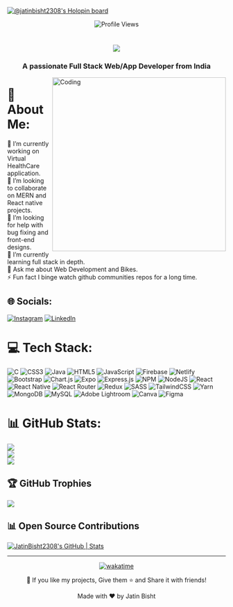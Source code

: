 [![@jatinbisht2308's Holopin board](https://holopin.me/jatinbisht2308)](https://holopin.io/@jatinbisht2308)
 <br> 
<div align=center>
      
![Profile Views](https://komarev.com/ghpvc/?username=JatinBisht2308)
      </div>
<h1 align="center">
  <a href="https://git.io/typing-svg">
    <img src="https://readme-typing-svg.demolab.com?font=Major+Mono+Display&size=50&pause=10000&color=FF7722&center=true&vCenter=true&width=600&height=100&lines=I'm+Jatin+Bisht!">
  </a>
</h1>
<h3 align="center">A passionate Full Stack Web/App Developer from India</h3>

<img align="right" alt="Coding" width="400" src="https://images.squarespace-cdn.com/content/v1/5769fc401b631bab1addb2ab/1541580975837-LGDSGDVK6EI6PD4KK4W5/python-2.gif?format=1000w">

# 💫 About Me:
🔭 I’m currently working on Virtual HealthCare application.<br>👯 I’m looking to collaborate on MERN and React native projects.<br>🤝 I’m looking for help with bug fixing and front-end designs.<br>🌱 I’m currently learning full stack in depth.<br>💬 Ask me about Web Development and Bikes.<br>⚡ Fun fact I binge watch github communities repos for a long time.


## 🌐 Socials:
[![Instagram](https://img.shields.io/badge/Instagram-%23E4405F.svg?logo=Instagram&logoColor=white)](https://instagram.com/the_soloshifter390) [![LinkedIn](https://img.shields.io/badge/LinkedIn-%230077B5.svg?logo=linkedin&logoColor=white)](https://linkedin.com/in/https://www.linkedin.com/in/jatin-bisht-ba62111bb/) 

# 💻 Tech Stack:
![C](https://img.shields.io/badge/c-%2300599C.svg?style=plastic&logo=c&logoColor=white) ![CSS3](https://img.shields.io/badge/css3-%231572B6.svg?style=plastic&logo=css3&logoColor=white) ![Java](https://img.shields.io/badge/java-%23ED8B00.svg?style=plastic&logo=java&logoColor=white) ![HTML5](https://img.shields.io/badge/html5-%23E34F26.svg?style=plastic&logo=html5&logoColor=white) ![JavaScript](https://img.shields.io/badge/javascript-%23323330.svg?style=plastic&logo=javascript&logoColor=%23F7DF1E) ![Firebase](https://img.shields.io/badge/firebase-%23039BE5.svg?style=plastic&logo=firebase) ![Netlify](https://img.shields.io/badge/netlify-%23000000.svg?style=plastic&logo=netlify&logoColor=#00C7B7) ![Bootstrap](https://img.shields.io/badge/bootstrap-%23563D7C.svg?style=plastic&logo=bootstrap&logoColor=white) ![Chart.js](https://img.shields.io/badge/chart.js-F5788D.svg?style=plastic&logo=chart.js&logoColor=white) ![Expo](https://img.shields.io/badge/expo-1C1E24?style=plastic&logo=expo&logoColor=#D04A37) ![Express.js](https://img.shields.io/badge/express.js-%23404d59.svg?style=plastic&logo=express&logoColor=%2361DAFB) ![NPM](https://img.shields.io/badge/NPM-%23000000.svg?style=plastic&logo=npm&logoColor=white) ![NodeJS](https://img.shields.io/badge/node.js-6DA55F?style=plastic&logo=node.js&logoColor=white) ![React](https://img.shields.io/badge/react-%2320232a.svg?style=plastic&logo=react&logoColor=%2361DAFB) ![React Native](https://img.shields.io/badge/react_native-%2320232a.svg?style=plastic&logo=react&logoColor=%2361DAFB) ![React Router](https://img.shields.io/badge/React_Router-CA4245?style=plastic&logo=react-router&logoColor=white) ![Redux](https://img.shields.io/badge/redux-%23593d88.svg?style=plastic&logo=redux&logoColor=white) ![SASS](https://img.shields.io/badge/SASS-hotpink.svg?style=plastic&logo=SASS&logoColor=white) ![TailwindCSS](https://img.shields.io/badge/tailwindcss-%2338B2AC.svg?style=plastic&logo=tailwind-css&logoColor=white) ![Yarn](https://img.shields.io/badge/yarn-%232C8EBB.svg?style=plastic&logo=yarn&logoColor=white) ![MongoDB](https://img.shields.io/badge/MongoDB-%234ea94b.svg?style=plastic&logo=mongodb&logoColor=white) ![MySQL](https://img.shields.io/badge/mysql-%2300f.svg?style=plastic&logo=mysql&logoColor=white) ![Adobe Lightroom](https://img.shields.io/badge/Adobe%20Lightroom-31A8FF.svg?style=plastic&logo=Adobe%20Lightroom&logoColor=white) ![Canva](https://img.shields.io/badge/Canva-%2300C4CC.svg?style=plastic&logo=Canva&logoColor=white) 	![Figma](https://img.shields.io/badge/figma-%23F24E1E.svg?style=plastic&logo=figma&logoColor=white) 
# 📊 GitHub Stats:
![](https://github-readme-stats.vercel.app/api?username=JatinBisht2308&theme=dark&hide_border=true&include_all_commits=true&count_private=true)<br/>
![](https://github-readme-streak-stats.herokuapp.com/?user=JatinBisht2308&theme=dark&hide_border=true)<br/>
![](https://github-readme-stats.vercel.app/api/top-langs/?username=JatinBisht2308&theme=dark&hide_border=true&include_all_commits=true&count_private=true&layout=compact)

## 🏆 GitHub Trophies
![](https://github-profile-trophy.vercel.app/?username=JatinBisht2308&theme=radical&no-frame=true&no-bg=false&margin-w=4)


## 📊 Open Source Contributions
[![JatinBisht2308's GitHub | Stats](https://stats.quine.sh/JatinBisht2308/github?theme=light)](https://quine.sh)

---


<!-- Proudly created with GPRM ( https://gprm.itsvg.in ) -->
<div align="center">
      
[![wakatime](https://wakatime.com/badge/user/18c96644-e7f3-45bc-abf6-a67a5cc84ac9.svg)](https://wakatime.com/@18c96644-e7f3-45bc-abf6-a67a5cc84ac9)
      
<p align="center">💙 If you like my projects, Give them ⭐ and Share it with friends!</p>
</p>
<p align="center">Made with ❤️ by Jatin Bisht</p>



